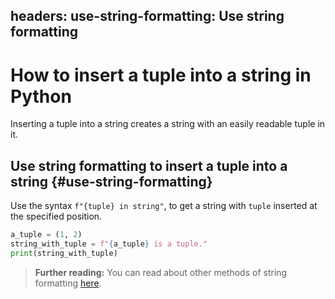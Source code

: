 headers:
    use-string-formatting: Use string formatting
---
# How to insert a tuple into a string in Python
Inserting a tuple into a string creates a string with an easily readable tuple in it.

## Use string formatting to insert a tuple into a string {#use-string-formatting}
Use the syntax `f"{tuple} in string"`, to get a string with `tuple` inserted at the specified position.

```python
a_tuple = (1, 2)
string_with_tuple = f"{a_tuple} is a tuple."
print(string_with_tuple)
```
> **Further reading:**
> You can read about other methods of string formatting [here](https://realpython.com/python-string-formatting/).
